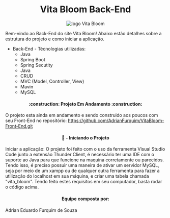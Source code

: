 <h1 align="center"> Vita Bloom Back-End </h1>

<div align="center">


![logo Vita Bloom](https://github.com/AdrianFurquim/VitaBloom-Back-End/assets/116688048/0b5a8582-c31e-45bb-93ea-67ed58191def)


</div>


Bem-vindo ao Back-End do site Vita Bloom!
Abaixo estão detalhes sobre a estrutura do projeto e como iniciar a aplicação.

<ul>
  <li>Back-End - Técnologias utilizadas: 
    <ul>
      <li>Java</li>
      <li>Spring Boot</li>
      <li>Spring Secutity</li>
      <li>Java</li>
      <li>CRUD</li>
      <li>MVC (Model, Controller, View)</li>
      <li>Mavin</li>
      <li>MySQL</li>
    </ul>
  </li>
</ul>

<h4 align="center"> 
    :construction:  Projeto Em Andamento  :construction:
</h4>

O projeto esta ainda em andamento e sendo construido aos poucos com seu Front-End no repositório: https://github.com/AdrianFurquim/VitaBloom-Front-End.git

<h4 align="center"> 
    📁 - Iniciando o Projeto
</h4>
Iniciar a aplicação: O projeto foi feito com o uso da ferramenta Visual Studio Code junto a extensão Thunder Client, é necessário ter uma IDE com o suporte ao Java para que funcione na maquina corretamente ou parecidos. Tendo isso, é preciso possuir uma maneira de ativar um servidor MySQL, seja por meio 
de um xampp ou de qualquer outra ferramenta para fazer a utilização do localhost em sua máquina, e criar uma tabela chamada "vita_bloom". Tendo feito estes requisitos em seu computador, basta rodar o código acima.

<h4 align="center"> 
    Equipe composta por:
</h4>
Adrian Eduardo Furquim de Souza



